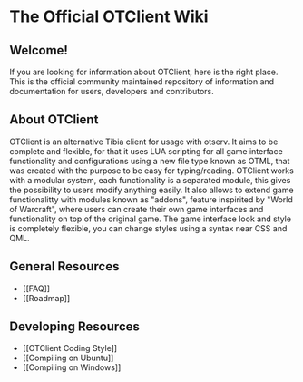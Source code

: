 # The Official OTClient Wiki

## Welcome!
If you are looking for information about OTClient, here is the right place. This is the official community maintained repository of information and documentation for users, developers and contributors.

## About OTClient
OTClient is an alternative Tibia client for usage with otserv.
It aims to be complete and flexible, for that it uses LUA
scripting for all game interface functionality and configurations using a new file type known as OTML, that was created with the purpose to be easy for typing/reading.
OTClient works with a modular system, each functionality is a separated module,
this gives the possibility to users modify anything easily. It also allows to
extend game functionalitty with modules known as "addons", feature inspirited by "World of Warcraft", where
users can create their own game interfaces and functionality on top of the original game. The game interface look and style is completely flexible, you can change styles using a syntax near CSS and QML.

## General Resources
* [[FAQ]]
* [[Roadmap]]

## Developing Resources
* [[OTClient Coding Style]]
* [[Compiling on Ubuntu]]
* [[Compiling on Windows]]
